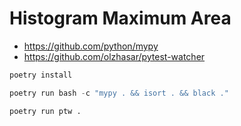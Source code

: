 # Histogram Maximum Area

- <https://github.com/python/mypy>
- <https://github.com/olzhasar/pytest-watcher>

```python
poetry install

poetry run bash -c "mypy . && isort . && black ."

poetry run ptw .
```
